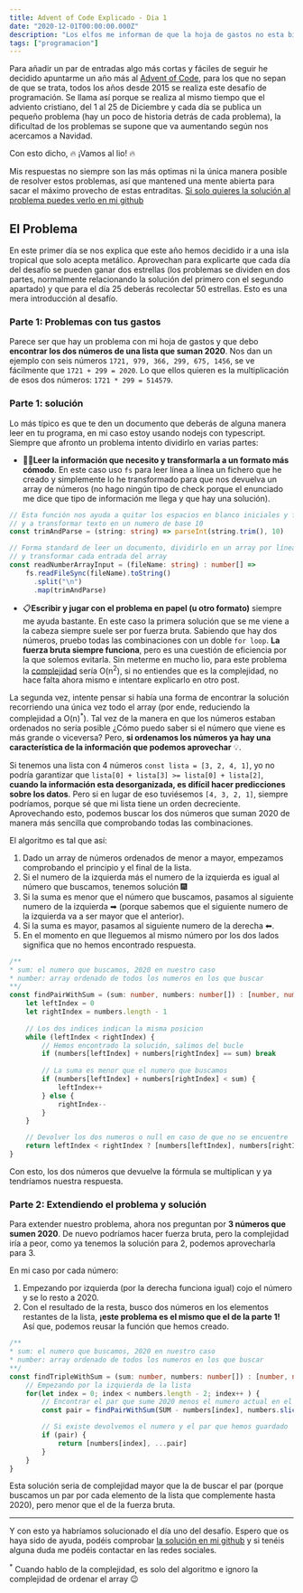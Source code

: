 ```yaml
---
title: Advent of Code Explicado - Dia 1
date: "2020-12-01T00:00:00.000Z"
description: "Los elfos me informan de que la hoja de gastos no esta bien. "
tags: ["programacion"]
---
```


Para añadir un par de entradas algo más cortas y fáciles de seguir he decidido apuntarme un año más al [Advent of Code](https://adventofcode.com/), para los que no sepan de que se trata, todos los años desde 2015 se realiza este desafío de programación. Se llama así porque se realiza al mismo tiempo que el adviento cristiano, del 1 al 25 de Diciembre y cada día se publica un pequeño problema (hay un poco de historia detrás de cada problema), la dificultad de los problemas se supone que va aumentando según nos acercamos a Navidad.

Con esto dicho, 🔥 ¡Vamos al lio! 🔥

<div class="disclaimer">
Mis respuestas no siempre son las más optimas ni la única manera posible de resolver estos problemas, así que mantened una mente abierta para sacar el máximo provecho de estas entraditas. <a target=¨_blank¨ href=¨https://github.com/peoplenarthax/code-challenges/blob/main/advent-of-code-2020/day-1/index.ts¨>Si solo quieres la solución al problema puedes verlo en mi github</a>
</div>

## El Problema

En este primer día se nos explica que este año hemos decidido ir a una isla tropical que solo acepta metálico. Aprovechan para explicarte que cada día del desafío se pueden ganar dos estrellas (los problemas se dividen en dos partes, normalmente relacionando la solución del primero con el segundo apartado) y que para el día 25 deberás recolectar 50 estrellas. Esto es una mera introducción al desafío.

### Parte 1: Problemas con tus gastos

Parece ser que hay un problema con mi hoja de gastos y que debo **encontrar los dos números de una lista que suman 2020**. Nos dan un ejemplo con seis números `1721, 979, 366, 299, 675, 1456`, se ve fácilmente que `1721 + 299 = 2020`. Lo que ellos quieren es la multiplicación de esos dos números: `1721 * 299 = 514579`.

### Parte 1: solución

Lo más típico es que te den un documento que deberás de alguna manera leer en tu programa, en mi caso estoy usando nodejs con typescript. Siempre que afronto un problema intento dividirlo en varias partes:

- 👩‍💻**Leer la información que necesito y transformarla a un formato más cómodo**. En este caso uso `fs` para leer línea a línea un fichero que he creado y simplemente lo he transformado para que nos devuelva un array de números (no hago ningún tipo de check porque el enunciado me dice que tipo de información me llega y que hay una solución).


```typescript
// Esta función nos ayuda a quitar los espacios en blanco iniciales y finales del input
// y a transformar texto en un numero de base 10
const trimAndParse = (string: string) => parseInt(string.trim(), 10)

// Forma standard de leer un documento, dividirlo en un array por línea
// y transformar cada entrada del array
const readNumberArrayInput = (fileName: string) : number[] => 
	fs.readFileSync(fileName).toString()
	  .split("\n")
	  .map(trimAndParse)
```

- 📋**Escribir y jugar con el problema en papel (u otro formato)** siempre me ayuda bastante. En este caso la primera solución que se me viene a la cabeza siempre suele ser por fuerza bruta. Sabiendo que hay dos números, pruebo todas las combinaciones con un doble `for loop`. **La fuerza bruta siempre funciona**, pero es una cuestión de eficiencia por la que solemos evitarla. Sin meterme en mucho lio, para este problema la [complejidad](https://es.wikipedia.org/wiki/Complejidad_temporal) sería O(n<sup>2</sup>), si no entiendes que es la complejidad, no hace falta ahora mismo e intentare explicarlo en otro post.

La segunda vez, intente pensar si había una forma de encontrar la solución recorriendo una única vez todo el array (por ende, reduciendo la complejidad a O(n)<sup>*</sup>). Tal vez de la manera en que los números estaban ordenados no sería posible ¿Cómo puedo saber si el número que viene es más grande o viceversa? Pero, **si ordenamos los números ya hay una característica de la información que podemos aprovechar** 💡.

Si tenemos una lista con 4 números `const lista = [3, 2, 4, 1]`, yo no podría garantizar que `lista[0] + lista[3] >= lista[0] + lista[2]`, **cuando la información esta desorganizada, es difícil hacer predicciones sobre los datos**. Pero si en lugar de eso tuviésemos `[4, 3, 2, 1]`, siempre podríamos, porque sé que mi lista tiene un orden decreciente. Aprovechando esto, podemos buscar los dos números que suman 2020 de manera más sencilla que comprobando todas las combinaciones.

El algoritmo es tal que así:
  1. Dado un array de números ordenados de menor a mayor, empezamos comprobando el principio y el final de la lista.
  2. Si el numero de la izquierda más el numero de la izquierda es igual al número que buscamos, tenemos solución 🎆
  3. Si la suma es menor que el número que buscamos, pasamos al siguiente numero de la izquierda ➡ (porque sabemos que el siguiente numero de la izquierda va a ser mayor que el anterior).
  4. Si la suma es mayor, pasamos al siguiente numero de la derecha ⬅.
  5. En el momento en que lleguemos al mismo número por los dos lados significa que no hemos encontrado respuesta.

```typescript
/** 
* sum: el numero que buscamos, 2020 en nuestro caso
* number: array ordenado de todos los numeros en los que buscar
**/
const findPairWithSum = (sum: number, numbers: number[]) : [number, number] | null => {
	let leftIndex = 0
	let rightIndex = numbers.length - 1
	
	// Los dos indices indican la misma posicion
	while (leftIndex < rightIndex) {
		// Hemos encontrado la solución, salimos del bucle
		if (numbers[leftIndex] + numbers[rightIndex] == sum) break
	
		// La suma es menor que el numero que buscamos
		if (numbers[leftIndex] + numbers[rightIndex] < sum) {
			leftIndex++
		} else {
			rightIndex--
		}
	}

	// Devolver los dos numeros o null en caso de que no se encuentre
	return leftIndex < rightIndex ? [numbers[leftIndex], numbers[rightIndex]] : null
}
```

Con esto, los dos números que devuelve la fórmula se multiplican y ya tendríamos nuestra respuesta.

### Parte 2: Extendiendo el problema y solución

Para extender nuestro problema, ahora nos preguntan por **3 números que sumen 2020**. De nuevo podríamos hacer fuerza bruta, pero la complejidad iría a peor, como ya tenemos la solución para 2, podemos aprovecharla para 3.

En mi caso por cada número:
1. Empezando por izquierda (por la derecha funciona igual) cojo el número y se lo resto a 2020.
2. Con el resultado de la resta, busco dos números en los elementos restantes de la lista, **¡este problema es el mismo que el de la parte 1!** Así que, podemos reusar la función que hemos creado.

```typescript
/** 
* sum: el numero que buscamos, 2020 en nuestro caso
* number: array ordenado de todos los numeros en los que buscar
**/
const findTripleWithSum = (sum: number, numbers: number[]) : [number, number, number] => {
	// Empezando por la izquierda de la lista
	for(let index = 0; index < numbers.length - 2; index++ ) {
		// Encontrar el par que sume 2020 menos el numero actual en el resto de la lista
		const pair = findPairWithSum(SUM - numbers[index], numbers.slice(index + 1))

		// Si existe devolvemos el numero y el par que hemos guardado
		if (pair) {
			return [numbers[index], ...pair]
		}
	}
}
```

Esta solución seria de complejidad mayor que la de buscar el par (porque buscamos un par por cada elemento de la lista que complemente hasta 2020), pero menor que el de la fuerza bruta.

---

Y con esto ya habríamos solucionado el día uno del desafío. Espero que os haya sido de ayuda, podéis comprobar [la solución en mi github](https://github.com/peoplenarthax/code-challenges/blob/main/advent-of-code-2020/day-1/index.ts) y si tenéis alguna duda me podéis contactar en las redes sociales.

<sup>*</sup> Cuando hablo de la complejidad, es solo del algoritmo e ignoro la complejidad de ordenar el array 😉